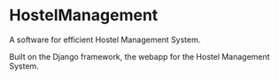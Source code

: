 # HostelManagement
A software for efficient Hostel Management System.


Built on the Django framework, the webapp for the Hostel Management System.
